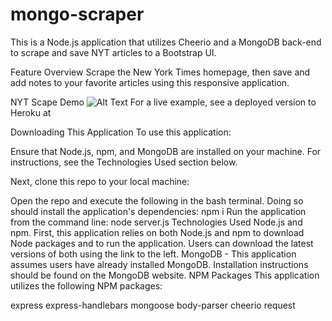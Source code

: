 # mongo-scraper
This is a Node.js application that utilizes Cheerio and a MongoDB back-end to scrape and save NYT articles to a Bootstrap UI.

Feature Overview
Scrape the New York Times homepage, then save and add notes to your favorite articles using this responsive application.

NYT Scape Demo
![Alt Text](https://github.com/Rishi187/mongo-scraper/assets/images/app_demo.gif)
For a live example, see a deployed version to Heroku at

Downloading This Application
To use this application:

Ensure that Node.js, npm, and MongoDB are installed on your machine. For instructions, see the Technologies Used section below.

Next, clone this repo to your local machine:


Open the repo and execute the following in the bash terminal. Doing so should install the application's dependencies:
npm i
Run the application from the command line:
node server.js
Technologies Used
Node.js and npm. First, this application relies on both Node.js and npm to download Node packages and to run the application. Users can download the latest versions of both using the link to the left.
MongoDB - This application assumes users have already installed MongoDB. Installation instructions should be found on the MongoDB website.
NPM Packages
This application utilizes the following NPM packages:

express
express-handlebars
mongoose
body-parser
cheerio
request